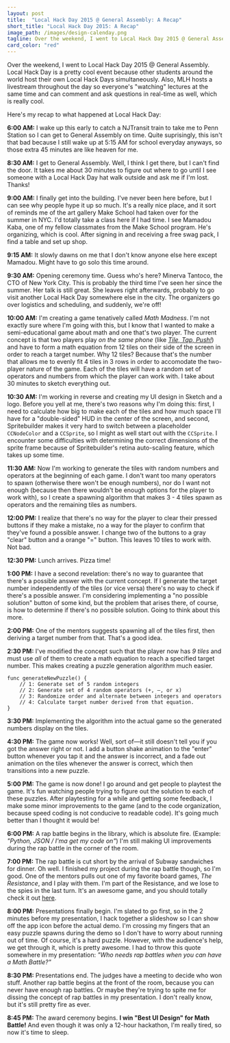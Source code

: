 ```yaml
---
layout: post
title:  "Local Hack Day 2015 @ General Assembly: A Recap"
short_title: "Local Hack Day 2015: A Recap"
image_path: /images/design-calenday.png
tagline: Over the weekend, I went to Local Hack Day 2015 @ General Assembly. Local Hack Day is a pretty cool event because other students around the world host their own Local Hack Days simultaneously.
card_color: "red"
---
```


Over the weekend, I went to Local Hack Day 2015 @ General Assembly. Local Hack Day is a pretty cool event because other students around the world host their own Local Hack Days simultaneously. Also, MLH hosts a livestream throughout the day so everyone's "watching" lectures at the same time and can comment and ask questions in real-time as well, which is really cool.

Here's my recap to what happened at Local Hack Day:

**6:00 AM:** I wake up this early to catch a NJTransit train to take me to Penn Station so I can get to General Assembly on time. Quite suprisingly, this isn't that bad because I still wake up at 5:15 AM for school everyday anyways, so those extra 45 minutes are like heaven for me.

**8:30 AM:** I get to General Assembly. Well, I think I get there, but I can't find the door. It takes me about 30 minutes to figure out where to go until I see someone with a Local Hack Day hat walk outside and ask me if I'm lost. Thanks!

**9:00 AM:** I finally get into the building. I've never been here before, but I can see why people hype it up so much. It's a really nice place, and it sort of reminds me of the art gallery Make School had taken over for the summer in NYC. I'd totally take a class here if I had time. I see Mamadou Kaba, one of my fellow classmates from the Make School program. He's organizing, which is cool. After signing in and receiving a free swag pack, I find a table and set up shop.

**9:15 AM:** It slowly dawns on me that I don't know anyone else here except Mamadou. Might have to go solo this time around.

**9:30 AM:** Opening ceremony time. Guess who's here? Minerva Tantoco, the CTO of New York City. This is probably the third time I've seen her since the summer. Her talk is still great. She leaves right afterwards, probably to go visit another Local Hack Day somewhere else in the city. The organizers go over logistics and scheduling, and suddenly, we're off!

**10:00 AM:** I'm creating a game tenatively called *Math Madness*. I'm not exactly sure where I'm going with this, but I know that I wanted to make a semi-educational game about math and one that's two player. The current concept is that two players play *on the same phone* (like [*Tile, Tap, Push!*](http://zacharyespiritu.com/TileTapPush)) and have to form a math equation from 12 tiles on their side of the screen in order to reach a target number. Why 12 tiles? Because that's the number that allows me to evenly fit 4 tiles in 3 rows in order to accomodate the two-player nature of the game. Each of the tiles will have a random set of operators and numbers from which the player can work with. I take about 30 minutes to sketch everything out.

**10:30 AM:** I'm working in reverse and creating my UI design in Sketch and a logo. Before you yell at me, there's two reasons why I'm doing this: first, I need to calculate how big to make each of the tiles and how much space I'll have for a "double-sided" HUD in the center of the screen, and second, Spritebuilder makes it very hard to switch between a placeholder `CCNodeColor` and a `CCSprite`, so I might as well start out with the `CCSprite`. I encounter some difficulties with determining the correct dimensions of the sprite frame because of Spritebuilder's retina auto-scaling feature, which takes up some time.

**11:30 AM:** Now I'm working to generate the tiles with random numbers and operators at the beginning of each game. I don't want too many operators to spawn (otherwise there won't be enough numbers), nor do I want not enough (because then there wouldn't be enough options for the player to work with), so I create a spawning algorithm that makes 3 - 4 tiles spawn as operators and the remaining tiles as numbers.

**12:00 PM:** I realize that there's no way for the player to clear their pressed buttons if they make a mistake, no a way for the player to confirm that they've found a possible answer. I change two of the buttons to a gray "clear" button and a orange "=" button. This leaves 10 tiles to work with. Not bad.

**12:30 PM:** Lunch arrives. Pizza time!

**1:00 PM:** I have a second revelation: there's no way to guarantee that there's a possible answer with the current concept. If I generate the target number independently of the tiles (or vice versa) there's no way to check if there's a possible answer. I'm considering implementing a "no possible solution" button of some kind, but the problem that arises there, of course, is how to determine if there's no possible solution. Going to think about this more.

**2:00 PM:** One of the mentors suggests spawning all of the tiles first, then deriving a target number from that. That's a good idea.

**2:30 PM:** I've modified the concept such that the player now has *9 tiles* and must use *all* of them to create a math equation to reach a specified target number. This makes creating a puzzle generation algorithm much easier.

    func generateNewPuzzle() {
        // 1: Generate set of 5 random integers
        // 2: Generate set of 4 random operators (+, –, or x)
        // 3: Randomize order and alternate between integers and operators
        // 4: Calculate target number derived from that equation.
    }

**3:30 PM:** Implementing the algorithm into the actual game so the generated numbers display on the tiles.

**4:30 PM:** The game now works! Well, sort of—it still doesn't tell you if you got the answer right or not. I add a button shake animation to the "enter" button whenever you tap it and the answer is incorrect, and a fade out animation on the tiles whenever the answer is correct, which then transitions into a new puzzle.

**5:00 PM:** The game is now done! I go around and get people to playtest the game. It's fun watching people trying to figure out the solution to each of these puzzles. After playtesting for a while and getting some feedback, I make some minor improvements to the game (and to the code organization, because speed coding is not conducive to readable code). It's going much better than I thought it would be!

**6:00 PM:** A rap battle begins in the library, which is absolute fire. (Example: *"Python, JSON / I'ma get my code on"*) I'm still making UI improvements during the rap battle in the corner of the room.

**7:00 PM:** The rap battle is cut short by the arrival of Subway sandwiches for dinner. Oh well. I finished my project during the rap battle though, so I'm good. One of the mentors pulls out one of my favorite board games, *The Resistance*, and I play with them. I'm part of the Resistance, and we lose to the spies in the last turn. It's an awesome game, and you should totally check it out [here]().

**8:00 PM:** Presentations finally begin. I'm slated to go first, so in the 2 minutes before my presentation, I hack together a slideshow so I can show off the app icon before the actual demo. I'm crossing my fingers that an easy puzzle spawns during the demo so I don't have to worry about running out of time. Of course, it's a hard puzzle. However, with the audience's help, we get through it, which is pretty awesome. I had to throw this quote somewhere in my presentation: *"Who needs rap battles when you can have a Math Battle?"*

**8:30 PM:** Presentations end. The judges have a meeting to decide who won stuff. Another rap battle begins at the front of the room, because you can never have enough rap battles. Or maybe they're trying to spite me for dissing the concept of rap battles in my presentation. I don't really know, but it's still pretty fire as ever.

**8:45 PM:** The award ceremony begins. **I win "Best UI Design" for Math Battle!** And even though it was only a 12-hour hackathon, I'm really tired, so now it's time to sleep.
